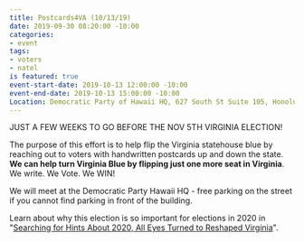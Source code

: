 ```yaml
---
title: Postcards4VA (10/13/19)
date: 2019-09-30 08:20:00 -10:00
categories:
- event
tags:
- voters
- natel
is featured: true
event-start-date: 2019-10-13 12:00:00 -10:00
event-end-date: 2019-10-13 15:00:00 -10:00
Location: Democratic Party of Hawaii HQ, 627 South St Suite 105, Honolulu
---
```


JUST A FEW WEEKS TO GO BEFORE THE NOV 5TH VIRGINIA ELECTION!

The purpose of this effort is to help flip the Virginia statehouse blue by reaching out to voters with handwritten postcards up and down the state. **We can help turn Virginia Blue by flipping just one more seat in Virginia**. We write. We Vote. We WIN!
 
We will meet at the Democratic Party Hawaii HQ - free parking on the street if you cannot find parking in front of the building.

Learn about why this election is so important for elections in 2020 in "[Searching for Hints About 2020, All Eyes Turned to Reshaped Virginia](https://www.nytimes.com/2019/08/19/us/virginia-election-politics.html)".